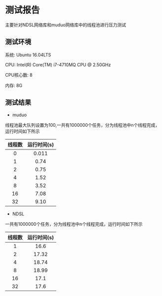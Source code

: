 # 测试报告
主要针对NDSL网络库和muduo网络库中的线程池进行压力测试

## 测试环境
系统: Ubuntu 16.04LTS

CPU: Intel(R) Core(TM) i7-4710MQ CPU @ 2.50GHz

CPU核心数: 8

内存: 8G

## 测试结果

- muduo

线程池最大队列设置为100,一共有1000000个任务，分为线程池中n个线程完成，运行时间如下所示

线程数|运行时间(s)
:--:|:--:
0|0.011
1|0.74
2|0.75
4|1.52
8|3.52
16|7.08
32|9.10

- NDSL

一共有1000000个任务，分为线程池中n个线程完成，运行时间如下所示

线程数|运行时间(s)
:--:|:--:
1|16.6
2|17.32
4|18.74
8|18.99
16|17.1
32|17.6